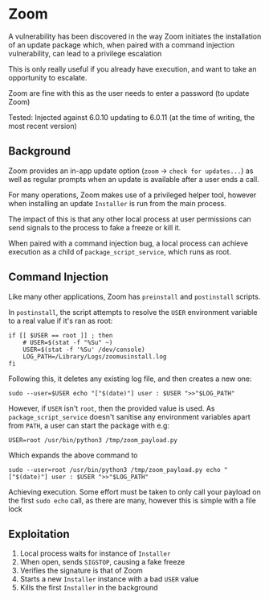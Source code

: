 # Zoom

A vulnerability has been discovered in the way Zoom initiates
the installation of an update package which, when paired with
a command injection vulnerability, can lead to a privilege escalation

This is only really useful if you already have execution, and want to
take an opportunity to escalate.

Zoom are fine with this as the user needs to enter a password (to update 
Zoom)

Tested: Injected against 6.0.10 updating to 6.0.11 (at the time of writing,
the most recent version)

## Background

Zoom provides an in-app update option (`zoom` -> `check for updates...`) as well
as regular prompts when an update is available after a user ends a call.

For many operations, Zoom makes use of a privileged helper tool, however
when installing an update `Installer` is run from the main process.

The impact of this is that any other local process at user permissions can
send signals to the process to fake a freeze or kill it.

When paired with a command injection bug, a local process
can achieve execution as a child of `package_script_service`, which runs
as root.

## Command Injection

Like many other applications, Zoom has `preinstall` and `postinstall`
scripts.

In `postinstall`, the script attempts to resolve the `USER` environment
variable to a real value if it's ran as root:

```
if [[ $USER == root ]] ; then
    # USER=$(stat -f "%Su" ~)
    USER=$(stat -f '%Su' /dev/console)
    LOG_PATH=/Library/Logs/zoomusinstall.log
fi
```

Following this, it deletes any existing log file, and then creates a new one:

```
sudo --user=$USER echo "["$(date)"] user : $USER ">>"$LOG_PATH"
```

However, if `USER` isn't `root`, then the provided value is used. As
`package_script_service` doesn't sanitise any environment variables
apart from `PATH`, a user can start the package with e.g:

```USER=root /usr/bin/python3 /tmp/zoom_payload.py```

Which expands the above command to

```
sudo --user=root /usr/bin/python3 /tmp/zoom_payload.py echo "["$(date)"] user : $USER ">>"$LOG_PATH"
```

Achieving execution. Some effort must be taken to only call your payload on the first `sudo echo` call,
as there are many, however this is simple with a file lock

## Exploitation

1. Local process waits for instance of `Installer`
2. When open, sends `SIGSTOP`, causing a fake freeze
4. Verifies the signature is that of Zoom
5. Starts a new `Installer` instance with a bad `USER` value
6. Kills the first `Installer` in the background
